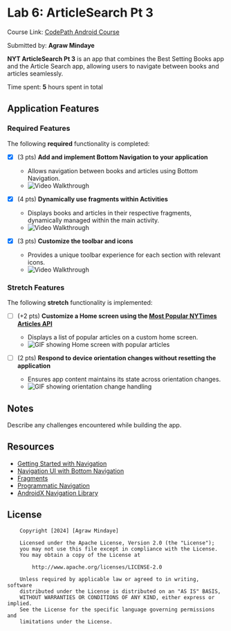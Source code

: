 # Lab 6: ArticleSearch Pt 3

Course Link: [CodePath Android Course](https://courses.codepath.org/courses/and102/unit/6)

Submitted by: **Agraw Mindaye** <!-- Replace 'Your Name Here' with your actual name -->

**NYT ArticleSearch Pt 3** is an app that combines the Best Setting Books app and the Article Search app, allowing users to navigate between books and articles seamlessly.

Time spent: **5** hours spent in total <!-- Replace 'X' with the number of hours you spent on this project -->

## Application Features

### Required Features

The following **required** functionality is completed:

- [x] (3 pts) **Add and implement Bottom Navigation to your application**
    - Allows navigation between books and articles using Bottom Navigation.
    - <img src='bottomNavigation.gif' title='Video Walkthrough' width='' alt='Video Walkthrough' /> <!-- Replace this link with your actual image/GIF link -->

- [x] (4 pts) **Dynamically use fragments within Activities**
    - Displays books and articles in their respective fragments, dynamically managed within the main activity.
    - <img src='bottomNavigation.gif' title='Video Walkthrough' width='' alt='Video Walkthrough' /> <!-- Replace this link with your actual image/GIF link -->

- [x] (3 pts) **Customize the toolbar and icons**
    - Provides a unique toolbar experience for each section with relevant icons.
    - <img src='bottomNavigation.gif' title='Video Walkthrough' width='' alt='Video Walkthrough' /> <!-- Replace this link with your actual image/GIF link -->

### Stretch Features

The following **stretch** functionality is implemented:

- [ ] (+2 pts) **Customize a Home screen using the [Most Popular NYTimes Articles API](https://developer.nytimes.com/docs/most-popular-product/1/overview)**
    - Displays a list of popular articles on a custom home screen.
    - ![GIF showing Home screen with popular articles](http://i.imgur.com/link/to/your/gif/file.gif) <!-- Replace this link with your actual image/GIF link -->

- [ ] (2 pts) **Respond to device orientation changes without resetting the application**
    - Ensures app content maintains its state across orientation changes.
    - ![GIF showing orientation change handling](http://i.imgur.com/link/to/your/gif/file.gif) <!-- Replace this link with your actual image/GIF link -->

## Notes

Describe any challenges encountered while building the app. <!-- Replace this with your specific challenges and experiences -->

## Resources

- [Getting Started with Navigation](https://developer.android.com/guide/navigation/navigation-getting-started)
- [Navigation UI with Bottom Navigation](https://developer.android.com/guide/navigation/navigation-ui)
- [Fragments](https://developer.android.com/guide/fragments)
- [Programmatic Navigation](https://developer.android.com/guide/navigation/navigation-programmatic)
- [AndroidX Navigation Library](https://developer.android.com/jetpack/androidx/releases/navigation)

## License

```plaintext
    Copyright [2024] [Agraw Mindaye]

    Licensed under the Apache License, Version 2.0 (the "License");
    you may not use this file except in compliance with the License.
    You may obtain a copy of the License at

        http://www.apache.org/licenses/LICENSE-2.0

    Unless required by applicable law or agreed to in writing, software
    distributed under the License is distributed on an "AS IS" BASIS,
    WITHOUT WARRANTIES OR CONDITIONS OF ANY KIND, either express or implied.
    See the License for the specific language governing permissions and
    limitations under the License.